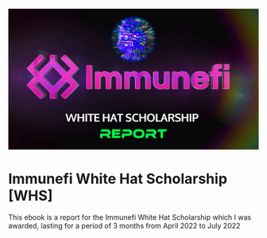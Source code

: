 <p align="center">
<a href="https://twitter.com/m0ham3dxx" target="_blank">
<img src="./img/whsp.png">
</a>
</p>

# Immunefi White Hat Scholarship [WHS] 

This ebook is a report for the Immunefi White Hat Scholarship which I was awarded, lasting for a period of 3 months from April 2022 to July 2022

